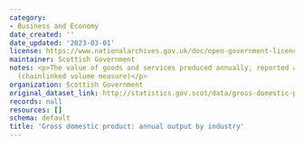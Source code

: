 ```yaml
---
category:
- Business and Economy
date_created: ''
date_updated: '2023-03-01'
license: https://www.nationalarchives.gov.uk/doc/open-government-licence/version/3/
maintainer: Scottish Government
notes: <p>The value of goods and services produced annually, reported as an index
  (chainlinked volume measure)</p>
organization: Scottish Government
original_dataset_link: http://statistics.gov.scot/data/gross-domestic-product-annual-output-by-industry
records: null
resources: []
schema: default
title: 'Gross domestic product: annual output by industry'
---
```

